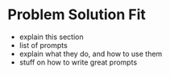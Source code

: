 # Problem Solution Fit

- explain this section
- list of prompts
- explain what they do, and how to use them
- stuff on how to write great prompts

